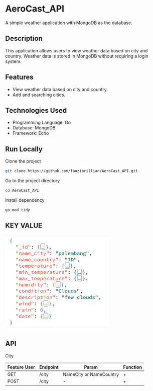 # AeroCast_API

A simple weather application with MongoDB as the database.

## Description

This application allows users to view weather data based on city and country. Weather data is stored in MongoDB without requiring a login system.

## Features

- View weather data based on city and country.
- Add and searching cities.

## Technologies Used

- Programming Language: Go
- Database: MongoDB
- Framework: Echo

## Run Locally

Clone the project

```bash
git clone https://github.com/fauzibrillian/AeroCast_API.git
```

Go to the project directory

```bash
cd AeroCast_API
```

Install dependency

```bash
go mod tidy
```

## KEY VALUE
![alt text](image.png)

## API

<summary>City</summary> 
<div>
  
| Feature User | Endpoint | Param | Function |
| --- | --- | --- | --- |
| GET | /city | NameCity or NameCountry | + | Get and Search all city. |
| POST | /city  | - | + | Post city data. |



</details>

<div>
